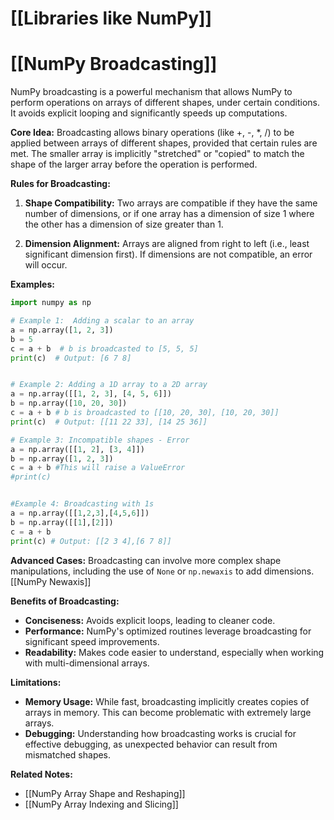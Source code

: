 # [[Libraries like NumPy]]
# [[NumPy Broadcasting]] 
NumPy broadcasting is a powerful mechanism that allows NumPy to perform operations on arrays of different shapes, under certain conditions.  It avoids explicit looping and significantly speeds up computations.

**Core Idea:** Broadcasting allows binary operations (like +, -, *, /) to be applied between arrays of different shapes, provided that certain rules are met.  The smaller array is implicitly "stretched" or "copied" to match the shape of the larger array before the operation is performed.


**Rules for Broadcasting:**

1. **Shape Compatibility:** Two arrays are compatible if they have the same number of dimensions, or if one array has a dimension of size 1 where the other has a dimension of size greater than 1.

2. **Dimension Alignment:**  Arrays are aligned from right to left (i.e., least significant dimension first).  If dimensions are not compatible, an error will occur.


**Examples:**

```python
import numpy as np

# Example 1:  Adding a scalar to an array
a = np.array([1, 2, 3])
b = 5
c = a + b  # b is broadcasted to [5, 5, 5]
print(c)  # Output: [6 7 8]


# Example 2: Adding a 1D array to a 2D array
a = np.array([[1, 2, 3], [4, 5, 6]])
b = np.array([10, 20, 30])
c = a + b # b is broadcasted to [[10, 20, 30], [10, 20, 30]]
print(c)  # Output: [[11 22 33], [14 25 36]]

# Example 3: Incompatible shapes - Error
a = np.array([[1, 2], [3, 4]])
b = np.array([1, 2, 3])
c = a + b #This will raise a ValueError
#print(c)


#Example 4: Broadcasting with 1s
a = np.array([[1,2,3],[4,5,6]])
b = np.array([[1],[2]])
c = a + b
print(c) # Output: [[2 3 4],[6 7 8]]

```

**Advanced Cases:**  Broadcasting can involve more complex shape manipulations, including the use of `None` or `np.newaxis` to add dimensions.  [[NumPy Newaxis]]


**Benefits of Broadcasting:**

* **Conciseness:**  Avoids explicit loops, leading to cleaner code.
* **Performance:**  NumPy's optimized routines leverage broadcasting for significant speed improvements.
* **Readability:**  Makes code easier to understand, especially when working with multi-dimensional arrays.

**Limitations:**

* **Memory Usage:**  While fast, broadcasting implicitly creates copies of arrays in memory. This can become problematic with extremely large arrays.
* **Debugging:**  Understanding how broadcasting works is crucial for effective debugging, as unexpected behavior can result from mismatched shapes.

**Related Notes:**

* [[NumPy Array Shape and Reshaping]]
* [[NumPy Array Indexing and Slicing]]


